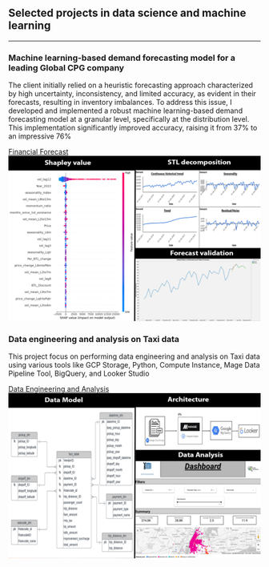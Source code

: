 ## Selected projects in data science and machine learning

---

### Machine learning-based demand forecasting model for a leading Global CPG company
The client initially relied on a heuristic forecasting approach characterized by high uncertainty, inconsistency, and limited accuracy, as evident in their forecasts, resulting in inventory imbalances. To address this issue, I developed and implemented a robust machine learning-based demand forecasting model at a granular level, specifically at the distribution level. This implementation significantly improved accuracy, raising it from 37% to an impressive 76%

[Financial Forecast](/sample_page)
<img src="images/portfolio.png?raw=true"/>

### Data engineering and analysis on Taxi data
This project focus on performing data engineering and analysis on Taxi data using various tools like GCP Storage, Python, Compute Instance, Mage Data Pipeline Tool, BigQuery, and Looker Studio


[Data Engineering and Analysis ](https://github.com/Abhisheksinha1830/Data-Engineering-Project-Taxi-data)
<img src="portfolio dae project.png?raw=true"/>




